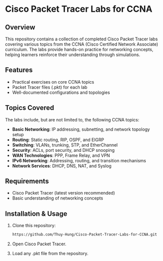 # Cisco Packet Tracer Labs for CCNA

## Overview

This repository contains a collection of completed Cisco Packet Tracer labs covering various topics from the CCNA (Cisco Certified Network Associate) curriculum. The labs provide hands-on practice for networking concepts, helping learners reinforce their understanding through simulations.

## Features

- Practical exercises on core CCNA topics
- Packet Tracer files (.pkt) for each lab
- Well-documented configurations and topologies

## Topics Covered

The labs include, but are not limited to, the following CCNA topics:

- **Basic Networking**: IP addressing, subnetting, and network topology setup
- **Routing**: Static routing, RIP, OSPF, and EIGRP
- **Switching**: VLANs, trunking, STP, and EtherChannel
- **Security**: ACLs, port security, and DHCP snooping
- **WAN Technologies**: PPP, Frame Relay, and VPN
- **IPv6 Networking**: Addressing, routing, and transition mechanisms
- **Network Services**: DHCP, DNS, NAT, and Syslog

## Requirements

- Cisco Packet Tracer (latest version recommended)
- Basic understanding of networking concepts

## Installation & Usage

1. Clone this repository:

   ```bash
   https://github.com/Thuy-Hung/Cisco-Packet-Tracer-Labs-for-CCNA.git
2. Open Cisco Packet Tracer.
3. Load any .pkt file from the repository.
